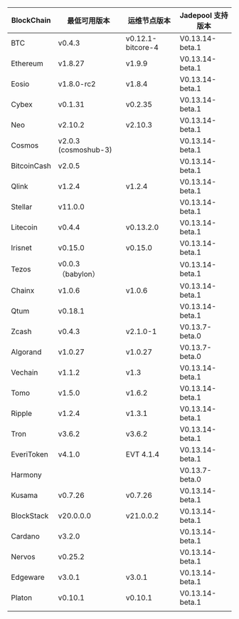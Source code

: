 | BlockChain  | 最低可用版本| 运维节点版本 | Jadepool 支持版本 |
| ----------- | ---------- | ---------- | ---------- |
| BTC         | v0.4.3    |    v0.12.1-bitcore-4  | V0.13.14-beta.1 |
| Ethereum    | v1.8.27     |     	v1.9.9 | V0.13.14-beta.1 |
| Eosio       | v1.8.0-rc2 | v1.8.4 | V0.13.14-beta.1 |
| Cybex       | v0.1.31    |   	v0.2.35  | V0.13.14-beta.1 |
| Neo         | v2.10.2    |    	v2.10.3 | V0.13.14-beta.1    |
| Cosmos      | v2.0.3 (cosmoshub-3)     |      | V0.13.14-beta.1 |
| BitcoinCash | v2.0.5     |      | V0.13.14-beta.1 |
| Qlink       | v1.2.4     |  	v1.2.4    | V0.13.14-beta.1 |
| Stellar     | v11.0.0    |     | V0.13.14-beta.1 |
| Litecoin    | v0.4.4     |   v0.13.2.0   | V0.13.14-beta.1 |
| Irisnet     | v0.15.0    |  v0.15.0	   | V0.13.14-beta.1 |
| Tezos       | v0.0.3 （babylon）   |      | V0.13.14-beta.1 |
| Chainx      | v1.0.6     |  v1.0.6    | V0.13.14-beta.1 |
| Qtum        | v0.18.1    |     | V0.13.14-beta.1 |
| Zcash       | v0.4.3     |   	v2.1.0-1   | V0.13.7-beta.0 |
| Algorand    | v1.0.27    |  v1.0.27    | V0.13.7-beta.0 |
| Vechain     | v1.1.2     |  v1.3    | V0.13.14-beta.1 |
| Tomo        | v1.5.0     |   v1.6.2   | V0.13.14-beta.1 |
| Ripple      | v1.2.4     |  	v1.3.1    | V0.13.14-beta.1 |
| Tron        | v3.6.2 |     	v3.6.2       | V0.13.14-beta.1 |
| EveriToken  | v4.1.0 |     EVT 4.1.4       | V0.13.14-beta.1 |
| Harmony     |            |            | V0.13.7-beta.0 |
| Kusama      | v0.7.26     |  v0.7.26   | V0.13.14-beta.1 |
| BlockStack  | v20.0.0.0 |     	v21.0.0.2       | V0.13.14-beta.1 |
| Cardano     | v3.2.0     |            | V0.13.14-beta.1           |
| Nervos      | v0.25.2   |            |  V0.13.14-beta.1        |
| Edgeware    | v3.0.1    | v3.0.1     |  V0.13.14-beta.1          |
| Platon      | v0.10.1   | v0.10.1  |  V0.13.14-beta.1  |
|             |    |   |    |
